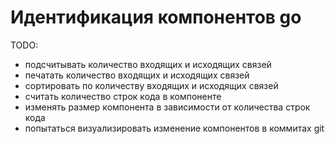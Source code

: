 # Идентификация компонентов go

TODO:
- подсчитывать количество входящих и исходящих связей
- печатать количество входящих и исходящих связей
- сортировать по количеству входящих и исходящих связей
- считать количество строк кода в компоненте
- изменять размер компонента в зависимости от количества строк кода
- попытаться визуализировать изменение компонентов в коммитах git